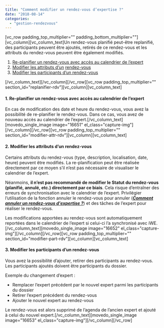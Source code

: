 ```yaml
---
title: "Comment modifier un rendez-vous d’expertise ?"
date: "2018-08-14"
categories: 
  - "gestion-rendezvous"
---
```


\[vc\_row padding\_top\_multiplier="" padding\_bottom\_multiplier=""\]\[vc\_column\]\[vc\_column\_text\]Un rendez-vous planifié peut-être replanifié, des participants peuvent être ajoutés, retirés de ce rendez-vous et les attributs du rendez-vous peuvent être également modifiés.

1. [Re-planifier un rendez-vous avec accès au calendrier de l’expert](#replanifier-rdv)
2. [Modifier les attributs d’un](#modifier-attr-rdv) [rendez-vous](#modifier-attr-rdv)
3. [Modifier les participants d’un rendez-vous](#modifier-part-rdv)

\[/vc\_column\_text\]\[/vc\_column\]\[/vc\_row\]\[vc\_row padding\_top\_multiplier="" section\_id="replanifier-rdv"\]\[vc\_column\]\[vc\_column\_text\]

#### **1\. Re-planifier un rendez-vous avec accès au calendrier de l’expert**

En cas de modification des date et heure du rendez-vous, vous avez la possibilité de re-planifier le rendez-vous. Dans ce cas, vous avez de nouveau accès au calendrier de l’expert.\[/vc\_column\_text\]\[movedo\_single\_image image="16651" el\_class="capture-img"\]\[/vc\_column\]\[/vc\_row\]\[vc\_row padding\_top\_multiplier="" section\_id="modifier-attr-rdv"\]\[vc\_column\]\[vc\_column\_text\]

#### **2\. Modifier les attributs d’un rendez-vous**

Certains attributs du rendez-vous (type, description, localisation, date, heure) peuvent être modifiés. La re-planification peut être réalisée directement par ce moyen s’il n’est pas nécessaire de visualiser le calendrier de l’expert.

Néanmoins, **il n’est pas recommandé de modifier le Statut du rendez-vous (planifié, annulé, etc.) directement par ce biais**. Cela risque d’entraîner des erreurs de synchronisation avec le calendrier de l’expert. Privilégier l’utilisation de la fonction annuler le rendez-vous pour annuler ([_**Comment annuler un rendez-vous d'expertise ?**_](https://learn.iwecloud.com/documentation/rendez-vous/comment-annuler-rdv-expertise/)) et des tâches de l’expert pour réaliser le rendez-vous.

Les modifications apportées au rendez-vous sont automatiquement reportées dans le calendrier de l’expert si celui-ci l’a synchronisé avec iWE.\[/vc\_column\_text\]\[movedo\_single\_image image="16652" el\_class="capture-img"\]\[/vc\_column\]\[/vc\_row\]\[vc\_row padding\_top\_multiplier="" section\_id="modifier-part-rdv"\]\[vc\_column\]\[vc\_column\_text\]

#### **3\. Modifier les participants d’un rendez-vous**

Vous avez la possibilité d’ajouter, retirer des participants au rendez-vous. Les participants ajoutés doivent être participants du dossier.

Exemple du changement d’expert :

- Remplacer l’expert précédent par le nouvel expert parmi les participants du dossier 
- Retirer l’expert précédent du rendez-vous
- Ajouter le nouvel expert au rendez-vous

Le rendez-vous est alors supprimé de l’agenda de l’ancien expert et ajouté à celui du nouvel expert.\[/vc\_column\_text\]\[movedo\_single\_image image="16653" el\_class="capture-img"\]\[/vc\_column\]\[/vc\_row\]
